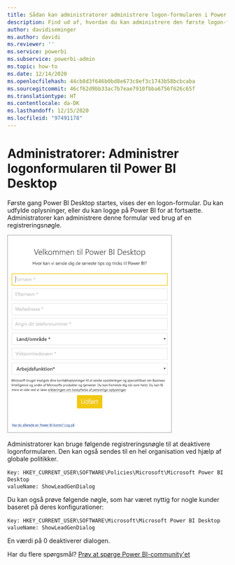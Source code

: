 ```yaml
---
title: Sådan kan administratorer administrere logon-formularen i Power BI Desktop
description: Find ud af, hvordan du kan administrere den første logon-formular, når Power BI Desktop åbnes.
author: davidiseminger
ms.author: davidi
ms.reviewer: ''
ms.service: powerbi
ms.subservice: powerbi-admin
ms.topic: how-to
ms.date: 12/14/2020
ms.openlocfilehash: 44cb8d3f646b0bd8e673c8ef3c1743b58bcbcaba
ms.sourcegitcommit: 46cf62d9bb33ac7b7eae7910fbba6756f626c65f
ms.translationtype: HT
ms.contentlocale: da-DK
ms.lasthandoff: 12/15/2020
ms.locfileid: "97491178"
---
```

# <a name="administrators-manage-the-power-bi-desktop-sign-in-form"></a>Administratorer: Administrer logonformularen til Power BI Desktop
Første gang Power BI Desktop startes, vises der en logon-formular. Du kan udfylde oplysninger, eller du kan logge på Power BI for at fortsætte. Administratorer kan administrere denne formular ved brug af en registreringsnøgle. 

![Skærmbillede af en formular til det første Power BI-logon.](media/desktop-admin-sign-in-form/sign-in-form.png)

Administratorer kan bruge følgende registreringsnøgle til at deaktivere logonformularen. Den kan også sendes til en hel organisation ved hjælp af globale politikker.

```
Key: HKEY_CURRENT_USER\SOFTWARE\Policies\Microsoft\Microsoft Power BI Desktop
valueName: ShowLeadGenDialog
```
Du kan også prøve følgende nøgle, som har været nyttig for nogle kunder baseret på deres konfigurationer:

```
Key: HKEY_CURRENT_USER\SOFTWARE\Microsoft\Microsoft Power BI Desktop
valueName: ShowLeadGenDialog
```

En værdi på 0 deaktiverer dialogen.




Har du flere spørgsmål? [Prøv at spørge Power BI-community'et](https://community.powerbi.com/)

